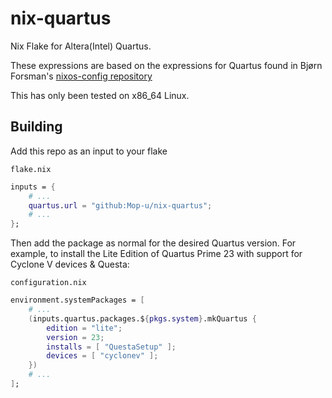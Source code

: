 # nix-quartus
Nix Flake for Altera(Intel) Quartus.

These expressions are based on the expressions for Quartus found in Bjørn
Forsman's [nixos-config repository](https://github.com/bjornfor/nixos-config)

This has only been tested on x86_64 Linux.

## Building

Add this repo as an input to your flake

`flake.nix`
```nix
inputs = {
    # ...
    quartus.url = "github:Mop-u/nix-quartus";
    # ...
};
```

Then add the package as normal for the desired Quartus version. For
example, to install the Lite Edition of Quartus Prime 23 with support for Cyclone V devices & Questa:

`configuration.nix`

```nix
environment.systemPackages = [
    # ...
    (inputs.quartus.packages.${pkgs.system}.mkQuartus {
        edition = "lite";
        version = 23;
        installs = [ "QuestaSetup" ];
        devices = [ "cyclonev" ];
    })
    # ...
];
```
